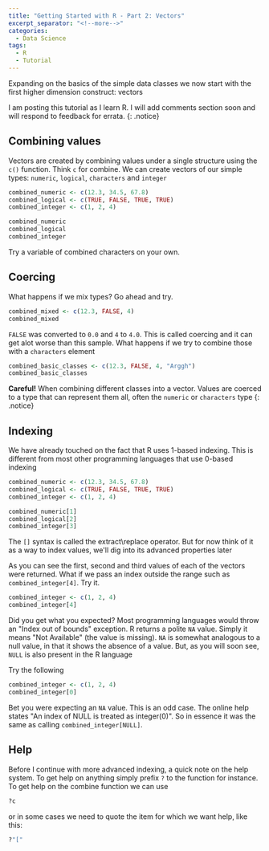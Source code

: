 ```yaml
---
title: "Getting Started with R - Part 2: Vectors"
excerpt_separator: "<!--more-->"
categories:
  - Data Science
tags:
  - R
  - Tutorial
---
```

Expanding on the basics of the simple data classes we now start with the first higher dimension construct: vectors
<!--more-->


I am posting this tutorial as I learn R. I will add comments section soon and will respond to feedback for errata.
{: .notice}


## Combining values

Vectors are created by combining values under a single structure using the `c()` function. Think `c` for combine.
We can create vectors of our simple types: `numeric`, `logical`, `characters` and `integer`

``` R
combined_numeric <- c(12.3, 34.5, 67.8)
combined_logical <- c(TRUE, FALSE, TRUE, TRUE)
combined_integer <- c(1, 2, 4)

combined_numeric
combined_logical
combined_integer
```

Try a variable of combined characters on your own.

## Coercing

What happens if we mix types? Go ahead and try.

``` R
combined_mixed <- c(12.3, FALSE, 4)
combined_mixed
```

`FALSE` was converted to `0.0` and `4` to `4.0`.  This is called coercing and it can get alot worse than this sample. What happens if we try to combine those with a `characters` element

``` R
combined_basic_classes <- c(12.3, FALSE, 4, "Arggh")
combined_basic_classes
```

**Careful!** When combining different classes into a vector. Values are coerced to a type that can represent them all, often the `numeric` or `characters` type
{: .notice}

## Indexing

We have already touched on the fact that R uses 1-based indexing. This is different from most other programming languages that use 0-based indexing

``` R
combined_numeric <- c(12.3, 34.5, 67.8)
combined_logical <- c(TRUE, FALSE, TRUE, TRUE)
combined_integer <- c(1, 2, 4)

combined_numeric[1]
combined_logical[2]
combined_integer[3]
```

The `[]` syntax is called the extract\replace operator. But for now think of it as a way to index values, we'll dig into its advanced properties later

As you can see the first, second and third values of each of the vectors were returned. What if we pass an index outside the range such as `combined_integer[4]`. Try it. 

``` R
combined_integer <- c(1, 2, 4)
combined_integer[4]
```

Did you get what you expected? Most programming languages would throw an "Index out of bounds" exception. R returns a polite `NA` value. Simply it means "Not Available" (the value is missing). `NA` is somewhat analogous to a null value, in that it shows the absence of a value. But, as you will soon see, `NULL` is also present in the R language

Try the following 

``` R
combined_integer <- c(1, 2, 4)
combined_integer[0]
```

Bet you were expecting an `NA` value. This is an odd case. The online help states "An index of NULL is treated as integer(0)". So in essence it was the same as calling `combined_integer[NULL]`. 

## Help

Before I continue with more advanced indexing, a quick note on the help system. To get help on anything simply prefix `?` to the function for instance. To get help on the combine function we can use

``` R
?c
```
or in some cases we need to quote the item for which we want help, like this:

``` R
?"["
```